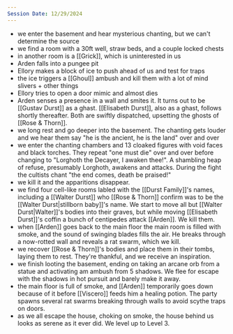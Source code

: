 ```yaml
---
Session Date: 12/29/2024
---
```

- we enter the basement and hear mysterious chanting, but we can't determine the source
- we find a room with a 30ft well, straw beds, and a couple locked chests
- in another room is a [[Grick]], which is uninterested in us
- Arden falls into a pungee pit
- Ellory makes a block of ice to push ahead of us and test for traps
- the ice triggers a [[Ghoul]] ambush and kill them with a lot of mind slivers + other things
- Ellory tries to open a door mimic and almost dies
- Arden senses a presence in a wall and smites it. It turns out to be [[Gustav Durst]] as a ghast. [[Elisabeth Durst]], also as a ghast, follows shortly thereafter. Both are swiftly dispatched, upsetting the ghosts of [[Rose & Thorn]].
- we long rest and go deeper into the basement. The chanting gets louder and we hear them say "he is the ancient, he is the land" over and over
- we enter the chanting chambers and 13 cloaked figures with void faces and black torches. They repeat "one must die" over and over before changing to "Lorghoth the Decayer, I awaken thee!". A shambling heap of refuse, presumably Lorghoth, awakens and attacks. During the fight the cultists chant "the end comes, death be praised!"
- we kill it and the apparitions disappear.
- we find four cell-like rooms labled with the [[Durst Family]]'s names, including a [[Walter Durst]] who [[Rose & Thorn]] confirm was to be the [[Walter Durst|stillborn baby]]'s name. We start to move all but [[Walter Durst|Walter]]'s bodies into their graves, but while moving [[Elisabeth Durst]]'s coffin a bunch of centipedes attack [[Arden]]. We kill them.
- when [[Arden]] goes back to the main floor the main room is filled with smoke, and the sound of swinging blades fills the air. He breaks through a now-rotted wall and reveals a rat swarm, which we kill.
- we recover [[Rose & Thorn]]'s bodies and place them in their tombs, laying them to rest. They're thankful, and we receive an inspiration.
- we finish looting the basement, ending on taking an arcane orb from a statue and activating am ambush from 5 shadows. We flee for escape with the shadows in hot pursuit and barely make it away.
- the main floor is full of smoke, and [[Arden]] temporarily goes down because of it before [[Viscero]] feeds him a healing potion. The party spawns several rat swarms breaking through walls to avoid scythe traps on doors.
- as we all escape the house, choking on smoke, the house behind us looks as serene as it ever did. We level up to Level 3.